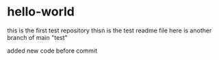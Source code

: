 # hello-world
this is the first test repository
thisn is the test readme file 
here is another branch of main "test"

added new code before commit 
